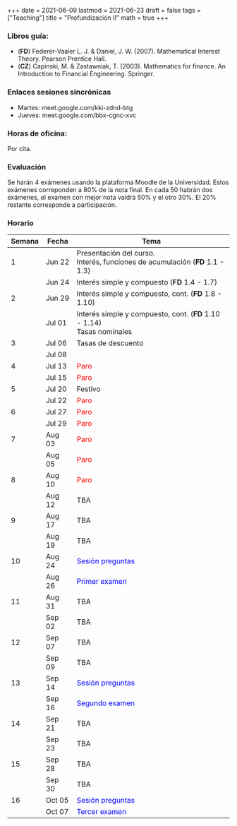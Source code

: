 +++
date      = 2021-06-09
lastmod   = 2021-06-23
draft     = false
tags      = ["Teaching"]
title     = "Profundización II"
math      = true
+++

### Libros guía:

+ (**FD**) Federer-Vaaler L. J. & Daniel, J. W. (2007). Mathematical Interest Theory. Pearson Prentice Hall.
+ (**CZ**) Capinski, M. & Zastawniak, T. (2003). Mathematics for finance. An Introduction to Financial Engineering. Springer.

### Enlaces sesiones sincrónicas

+ Martes: meet.google.com/kki-zdnd-btg
+ Jueves: meet.google.com/bbx-cgnc-xvc

### Horas de oficina: 

Por cita.

### Evaluación

Se harán 4 exámenes usando la plataforma Moodle de la Universidad. Estos exámenes correponden a 80% de la nota final. En cada 50 habrán dos exámenes, el examen con mejor nota valdrá 50% y el otro 30%. El 20% restante corresponde a participación. 

### Horario

Semana | Fecha | Tema
---| ---| ---
1  | Jun 22 | Presentación del curso. <br> Interés, funciones de acumulación (**FD** 1.1 - 1.3)
&nbsp; | Jun 24 | Interés simple y compuesto (**FD** 1.4 - 1.7)
2  | Jun 29 | Interés simple y compuesto, cont. (**FD** 1.8 - 1.10)
&nbsp; | Jul 01 | Interés simple y compuesto, cont. (**FD** 1.10 - 1.14) <br> Tasas nominales
3  | Jul 06 | Tasas de descuento
&nbsp; | Jul 08 | &nbsp;
4  | Jul 13 |  <font color="red">Paro</font> 
&nbsp; | Jul 15 | <font color="red">Paro</font> 
5  | Jul 20 |  Festivo
&nbsp; | Jul 22 | <font color="red">Paro</font> 
6  | Jul 27 |  <font color="red">Paro</font> 
&nbsp; | Jul 29  | <font color="red">Paro</font> 
7  | Aug 03 |  <font color="red">Paro</font> 
&nbsp; | Aug 05 | <font color="red">Paro</font> 
8  | Aug 10 |  <font color="red">Paro</font> 
&nbsp; | Aug 12 | TBA
9  | Aug 17 |  TBA
&nbsp; | Aug 19 | TBA 
10  | Aug 24 | <font color="blue">Sesión preguntas</font>  
&nbsp; | Aug 26 | <font color="blue">Primer examen</font> 
11  | Aug 31 |  TBA
&nbsp; | Sep 02  | TBA 
12  | Sep 07 |  TBA
&nbsp; | Sep 09  | TBA
13  | Sep 14 |  <font color="blue">Sesión preguntas</font> 
&nbsp; | Sep 16  | <font color="blue">Segundo examen</font> 
14  | Sep 21 |  TBA
&nbsp; | Sep 23  | TBA 
15  | Sep 28 |  TBA
&nbsp; | Sep 30  | TBA 
16  | Oct 05 |  <font color="blue">Sesión preguntas</font> 
&nbsp; | Oct 07  | <font color="blue">Tercer examen</font> 



